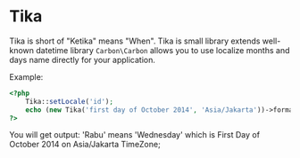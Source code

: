 Tika
====

Tika is short of "Ketika" means "When". Tika is small library extends well-known datetime library `Carbon\Carbon` allows you to use localize months and days name directly for your application.

Example:

```php
<?php
	Tika::setLocale('id');
	echo (new Tika('first day of October 2014', 'Asia/Jakarta'))->format('l');
?>
```

You will get output: 'Rabu' means 'Wednesday' which is First Day of October 2014 on Asia/Jakarta TimeZone;